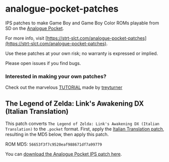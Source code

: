 # analogue-pocket-patches

IPS patches to make Game Boy and Game Boy Color ROMs playable from SD on the [Analogue Pocket](https://www.analogue.co/pocket).

For more info, visit [https://strt-slct.com/analogue-pocket-patches](https://strt-slct.com/analogue-pocket-patches).

Use these patches at your own risk; no warranty is expressed or implied.

Please open issues if you find bugs.

### Interested in making your own patches? 
Check out the marvelous [TUTORIAL](https://github.com/treyturner/analogue-pocket-patches/blob/main/TUTORIAL.md) made by [treyturner](https://github.com/treyturner)

## The Legend of Zelda: Link's Awakening DX (Italian Translation)

This patch converts `The Legend of Zelda: Link's Awakening DX (Italian Translation)` to the `.pocket` format. First, apply the [Italian Translation patch](https://www.romhacking.net/translations/6611/), resulting in the MD5 below, then apply this patch.

ROM MD5: `56653f3f7c9520eaf988671df7a99779`

You can [download the Analogue Pocket IPS patch here](https://github.com/megane72GH/analogue-pocket-patches/blob/main/Legend%20of%20Zelda%2C%20The%20-%20Link's%20Awakening%20DX%20(USA%2C%20Europe)(Rev%202)(SGB%20Enhanced)(GB%20Compatible)%5BITA-Pocket%20Conversion%20v1.0%5D.ips).
